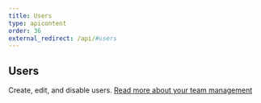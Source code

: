 ```yaml
---
title: Users
type: apicontent
order: 36
external_redirect: /api/#users
---
```


## Users
Create, edit, and disable users. [Read more about your team management][1]

[1]: /account_management/team
